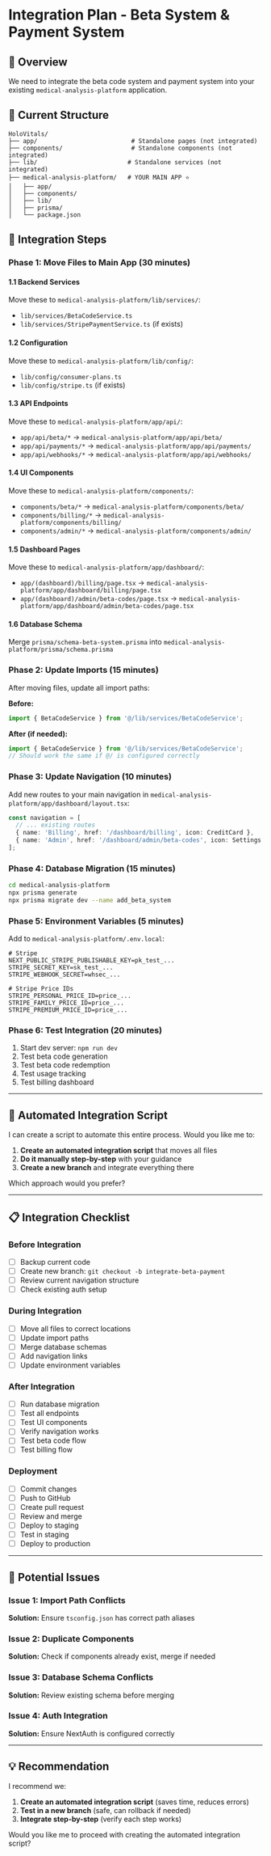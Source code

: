 # Integration Plan - Beta System & Payment System

## 🎯 Overview

We need to integrate the beta code system and payment system into your existing `medical-analysis-platform` application.

## 📁 Current Structure

```
HoloVitals/
├── app/                          # Standalone pages (not integrated)
├── components/                   # Standalone components (not integrated)
├── lib/                         # Standalone services (not integrated)
├── medical-analysis-platform/   # YOUR MAIN APP ⭐
│   ├── app/
│   ├── components/
│   ├── lib/
│   ├── prisma/
│   └── package.json
```

## 🔄 Integration Steps

### Phase 1: Move Files to Main App (30 minutes)

#### 1.1 Backend Services
Move these to `medical-analysis-platform/lib/services/`:
- `lib/services/BetaCodeService.ts`
- `lib/services/StripePaymentService.ts` (if exists)

#### 1.2 Configuration
Move these to `medical-analysis-platform/lib/config/`:
- `lib/config/consumer-plans.ts`
- `lib/config/stripe.ts` (if exists)

#### 1.3 API Endpoints
Move these to `medical-analysis-platform/app/api/`:
- `app/api/beta/*` → `medical-analysis-platform/app/api/beta/`
- `app/api/payments/*` → `medical-analysis-platform/app/api/payments/`
- `app/api/webhooks/*` → `medical-analysis-platform/app/api/webhooks/`

#### 1.4 UI Components
Move these to `medical-analysis-platform/components/`:
- `components/beta/*` → `medical-analysis-platform/components/beta/`
- `components/billing/*` → `medical-analysis-platform/components/billing/`
- `components/admin/*` → `medical-analysis-platform/components/admin/`

#### 1.5 Dashboard Pages
Move these to `medical-analysis-platform/app/dashboard/`:
- `app/(dashboard)/billing/page.tsx` → `medical-analysis-platform/app/dashboard/billing/page.tsx`
- `app/(dashboard)/admin/beta-codes/page.tsx` → `medical-analysis-platform/app/dashboard/admin/beta-codes/page.tsx`

#### 1.6 Database Schema
Merge `prisma/schema-beta-system.prisma` into `medical-analysis-platform/prisma/schema.prisma`

### Phase 2: Update Imports (15 minutes)

After moving files, update all import paths:

**Before:**
```typescript
import { BetaCodeService } from '@/lib/services/BetaCodeService';
```

**After (if needed):**
```typescript
import { BetaCodeService } from '@/lib/services/BetaCodeService';
// Should work the same if @/ is configured correctly
```

### Phase 3: Update Navigation (10 minutes)

Add new routes to your main navigation in `medical-analysis-platform/app/dashboard/layout.tsx`:

```typescript
const navigation = [
  // ... existing routes
  { name: 'Billing', href: '/dashboard/billing', icon: CreditCard },
  { name: 'Admin', href: '/dashboard/admin/beta-codes', icon: Settings }, // Admin only
];
```

### Phase 4: Database Migration (15 minutes)

```bash
cd medical-analysis-platform
npx prisma generate
npx prisma migrate dev --name add_beta_system
```

### Phase 5: Environment Variables (5 minutes)

Add to `medical-analysis-platform/.env.local`:
```env
# Stripe
NEXT_PUBLIC_STRIPE_PUBLISHABLE_KEY=pk_test_...
STRIPE_SECRET_KEY=sk_test_...
STRIPE_WEBHOOK_SECRET=whsec_...

# Stripe Price IDs
STRIPE_PERSONAL_PRICE_ID=price_...
STRIPE_FAMILY_PRICE_ID=price_...
STRIPE_PREMIUM_PRICE_ID=price_...
```

### Phase 6: Test Integration (20 minutes)

1. Start dev server: `npm run dev`
2. Test beta code generation
3. Test beta code redemption
4. Test usage tracking
5. Test billing dashboard

---

## 🤖 Automated Integration Script

I can create a script to automate this entire process. Would you like me to:

1. **Create an automated integration script** that moves all files
2. **Do it manually step-by-step** with your guidance
3. **Create a new branch** and integrate everything there

Which approach would you prefer?

---

## 📋 Integration Checklist

### Before Integration
- [ ] Backup current code
- [ ] Create new branch: `git checkout -b integrate-beta-payment`
- [ ] Review current navigation structure
- [ ] Check existing auth setup

### During Integration
- [ ] Move all files to correct locations
- [ ] Update import paths
- [ ] Merge database schemas
- [ ] Add navigation links
- [ ] Update environment variables

### After Integration
- [ ] Run database migration
- [ ] Test all endpoints
- [ ] Test UI components
- [ ] Verify navigation works
- [ ] Test beta code flow
- [ ] Test billing flow

### Deployment
- [ ] Commit changes
- [ ] Push to GitHub
- [ ] Create pull request
- [ ] Review and merge
- [ ] Deploy to staging
- [ ] Test in staging
- [ ] Deploy to production

---

## 🚨 Potential Issues

### Issue 1: Import Path Conflicts
**Solution:** Ensure `tsconfig.json` has correct path aliases

### Issue 2: Duplicate Components
**Solution:** Check if components already exist, merge if needed

### Issue 3: Database Schema Conflicts
**Solution:** Review existing schema before merging

### Issue 4: Auth Integration
**Solution:** Ensure NextAuth is configured correctly

---

## 💡 Recommendation

I recommend we:
1. **Create an automated integration script** (saves time, reduces errors)
2. **Test in a new branch** (safe, can rollback if needed)
3. **Integrate step-by-step** (verify each step works)

Would you like me to proceed with creating the automated integration script?